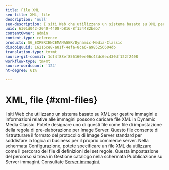 ```yaml
---
title: File XML
seo-title: XML, file
description: 'null'
seo-description: I siti Web che utilizzano un sistema basato su XML per gestire immagini e informazioni relative alle immagini possono caricare file XML in Dynamic Media Classic. Ulteriori informazioni sui file XML.
uuid: 6301d042-2040-4408-b816-8f134482beb7
contentOwner: admin
content-type: reference
products: SG_EXPERIENCEMANAGER/Dynamic-Media-Classic
discoiquuid: 16216ce8-a81f-4efa-8ca6-a985256604db
translation-type: tm+mt
source-git-commit: 1df4f88ef856160ee06c43dc6ec430df122f2408
workflow-type: tm+mt
source-wordcount: '124'
ht-degree: 61%

---
```



# XML, file {#xml-files}

I siti Web che utilizzano un sistema basato su XML per gestire immagini e informazioni relative alle immagini possono caricare file XML in Dynamic Media Classic. Potete designare uno di questi file come file di impostazione della regola di pre-elaborazione per Image Server. Questo file consente di ristrutturare il formato del protocollo di Image Server standard per soddisfare la logica di business per il proprio commerce server. Nella schermata Configurazione, potete specificare un file XML da utilizzare come il percorso del file di definizioni del set regole. Questa impostazione del percorso si trova in Gestione catalogo nella schermata Pubblicazione su Server immagini. Consultate [Server immagini](publish-setup.md#image_server).
